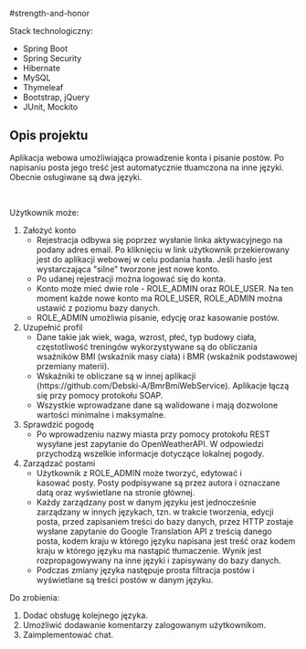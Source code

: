 #strength-and-honor

Stack technologiczny:
<ul>
    <li>Spring Boot</li>
    <li>Spring Security</li>
    <li>Hibernate</li>
    <li>MySQL</li>
    <li>Thymeleaf</li>
    <li>Bootstrap, jQuery</li>
    <li>JUnit, Mockito</li>
</ul>

<h2>Opis projektu</h2>
<p>Aplikacja webowa umożliwiająca prowadzenie konta i pisanie postów. Po napisaniu posta jego treść jest automatycznie tłuamczona na inne języki.
Obecnie osługiwane są dwa języki.</p><br/>

Użytkownik może:
<ol>
    <li>Założyć konto
        <ul>
            <li>Rejestracja odbywa się poprzez wysłanie linka aktywacyjnego na podany adres email. Po kliknięciu w link użytkownik
                przekierowany jest do aplikacji webowej w celu podania hasła. Jeśli hasło jest wystarczająca "silne" tworzone jest nowe konto.</li>
            <li>Po udanej rejestracji można logować się do konta.</li>
            <li>Konto może mieć dwie role - ROLE_ADMIN oraz ROLE_USER. Na ten moment każde nowe konto ma ROLE_USER, ROLE_ADMIN
                można ustawić z poziomu bazy danych.</li>
            <li>ROLE_ADMIN umożliwia pisanie, edycję oraz kasowanie postów.</li>
        </ul>
    </li>
    <li>Uzupełnić profil
        <ul>
            <li>Dane takie jak wiek, waga, wzrost, płeć, typ budowy ciała, częstotliwość treningów wykorzystywane są do obliczania
                wsaźników BMI (wskaźnik masy ciała) i BMR (wskaźnik podstawowej przemiany materii).</li>
            <li>Wskaźniki te obliczane są w innej aplikacji (https://github.com/Debski-A/BmrBmiWebService). Aplikacje łączą się przy pomocy protokołu SOAP.</li>
            <li>Wszystkie wprowadzane dane są walidowane i mają dozwolone wartości minimalne i maksymalne.</li>
        </ul>
    </li>
    <li>Sprawdzić pogodę
        <ul>
            <li>Po wprowadzeniu nazwy miasta przy pomocy protokołu REST wysyłane jest zapytanie do OpenWeatherAPI. W odpowiedzi przychodzą wszelkie informacje
                dotyczące lokalnej pogody.</li>
        </ul>
    </li>
    <li>Zarządzać postami
        <ul>
            <li>Użytkownik z ROLE_ADMIN może tworzyć, edytować i kasować posty. Posty podpisywane są przez autora i oznaczane datą oraz wyświetlane na stronie głównej.</li>
            <li>Każdy zarządzany post w danym języku jest jednocześnie zarządzany w innych językach, tzn. w trakcie tworzenia, edycji posta, przed zapisaniem treści do bazy danych,
                przez HTTP zostaje wysłane zapytanie do Google Translation API z treścią danego posta, kodem kraju w którego języku napisana jest treść oraz kodem kraju w którego
                języku ma nastąpić tłumaczenie. Wynik jest rozpropagowywany na inne języki i zapisywany do bazy danych.</li>
            <li>Podczas zmiany języka następuje prosta filtracja postów i wyświetlane są treści postów w danym języku.</li>
        </ul>
    </li>
</ol>
Do zrobienia:
<ol>
    <li>Dodać obsługę kolejnego języka.</li>
    <li>Umożliwić dodawanie komentarzy zalogowanym użytkownikom.</li>
    <li>Zaimplementować chat.</li>
</ol>
